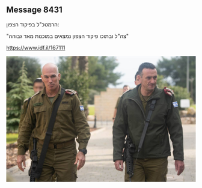 ## Message 8431

הרמטכ"ל בפיקוד הצפון:

"צה"ל ובתוכו פיקוד הצפון נמצאים במוכנות מאד גבוהה"

https://www.idf.il/167111

![Photo](8431/8431_photo.jpg)
